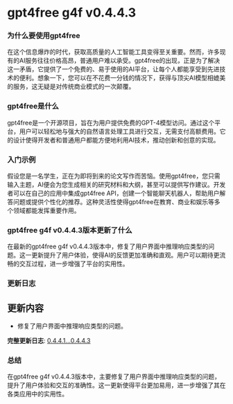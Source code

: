 # gpt4free g4f v0.4.4.3
### 为什么要使用gpt4free

在这个信息爆炸的时代，获取高质量的人工智能工具变得至关重要。然而，许多现有的AI服务往往价格高昂，普通用户难以承受。gpt4free的出现，正是为了解决这一矛盾，它提供了一个免费的、易于使用的AI平台，让每个人都能享受到先进技术的便利。想象一下，您可以在不花费一分钱的情况下，获得与顶尖AI模型相媲美的服务，这无疑是对传统商业模式的一次颠覆。

### gpt4free是什么

gpt4free是一个开源项目，旨在为用户提供免费的GPT-4模型访问。通过这个平台，用户可以轻松地与强大的自然语言处理工具进行交互，无需支付高额费用。它的设计使得开发者和普通用户都能方便地利用AI技术，推动创新和创意的实现。

### 入门示例

假设您是一名学生，正在为即将到来的论文写作而苦恼。使用gpt4free，您只需输入主题，AI便会为您生成相关的研究材料和大纲，甚至可以提供写作建议。开发者可以在自己的应用中集成gpt4free API，创建一个智能聊天机器人，帮助用户解答问题或提供个性化的推荐。这种灵活性使得gpt4free在教育、商业和娱乐等多个领域都能发挥重要作用。

### gpt4free g4f v0.4.4.3版本更新了什么

在最新的gpt4free g4f v0.4.4.3版本中，修复了用户界面中推理响应类型的问题。这一更新提升了用户体验，使得AI的反馈更加准确和直观。用户可以期待更流畅的交互过程，进一步增强了平台的实用性。

### 更新日志

## 更新内容
- 修复了用户界面中推理响应类型的问题。

**完整更新日志**: [0.4.4.1...0.4.4.3](https://github.com/xtekky/gpt4free/compare/0.4.4.1...0.4.4.3)

### 总结

在gpt4free g4f v0.4.4.3版本中，主要修复了用户界面中推理响应类型的问题，提升了用户体验和交互的准确性。这一更新使得平台更加易用，进一步增强了其在各类应用中的实用性。